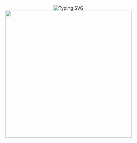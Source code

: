 <div id="header" align="center" href="https://git.io/typing-svg">
    <img src="https://readme-typing-svg.demolab.com?font=Fira+Code&pause=1000&color=945DF7&width=635&lines=/*звуки_бесподобного_восхитительного_мега_бульканья*/" alt="Typing SVG"/>
</div>
<div align="center">
    <img src="./hryu.gif" width="400" height="400"/>
</div>





